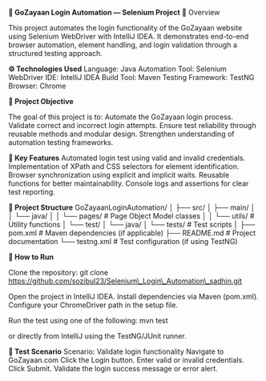 **🧩 GoZayaan Login Automation — Selenium Project**
📘 Overview

This project automates the login functionality of the GoZayaan website using Selenium WebDriver with IntelliJ IDEA.
It demonstrates end-to-end browser automation, element handling, and login validation through a structured testing approach.

**⚙️ Technologies Used**
Language: Java
Automation Tool: Selenium WebDriver
IDE: IntelliJ IDEA
Build Tool: Maven
Testing Framework: TestNG
Browser: Chrome



**🎯 Project Objective**

The goal of this project is to:
Automate the GoZayaan login process.
Validate correct and incorrect login attempts.
Ensure test reliability through reusable methods and modular design.
Strengthen understanding of automation testing frameworks.



**🧠 Key Features**
Automated login test using valid and invalid credentials.
Implementation of XPath and CSS selectors for element identification.
Browser synchronization using explicit and implicit waits.
Reusable functions for better maintainability.
Console logs and assertions for clear test reporting.

**📂 Project Structure**
GoZayaanLoginAutomation/
│
├── src/
│   ├── main/
│   │   └── java/
│   │       └── pages/        # Page Object Model classes
│   │       └── utils/        # Utility functions
│   └── test/
│       └── java/
│           └── tests/        # Test scripts
│
├── pom.xml                   # Maven dependencies (if applicable)
├── README.md                 # Project documentation
└── testng.xml                # Test configuration (if using TestNG)



**🚀 How to Run**

Clone the repository:
git clone https://github.com/sozibul23/Selenium\_Login\_Automation\_sadhin.git

Open the project in IntelliJ IDEA.
Install dependencies via Maven (pom.xml).
Configure your ChromeDriver path in the setup file.

Run the test using one of the following:
mvn test

or directly from IntelliJ using the TestNG/JUnit runner.

**🧩 Test Scenario**
Scenario: Validate login functionality
Navigate to GoZayaan.com
Click the Login button.
Enter valid or invalid credentials.
Click Submit.
Validate the login success message or error alert.

